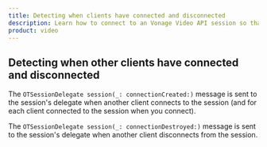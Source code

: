 ```yaml
--- 
title: Detecting when clients have connected and disconnected 
description: Learn how to connect to an Vonage Video API session so that participants can use audio, video, and messaging functionality in your ios application.
product: video 
---
```


## Detecting when other clients have connected and disconnected

The `OTSessionDelegate session(_: connectionCreated:)` message is sent to the session's delegate when another client connects to the session (and for each client connected to the session when you connect).

The `OTSessionDelegate session(_: connectionDestroyed:)` message is sent to the session's delegate when another client disconnects from the session.
